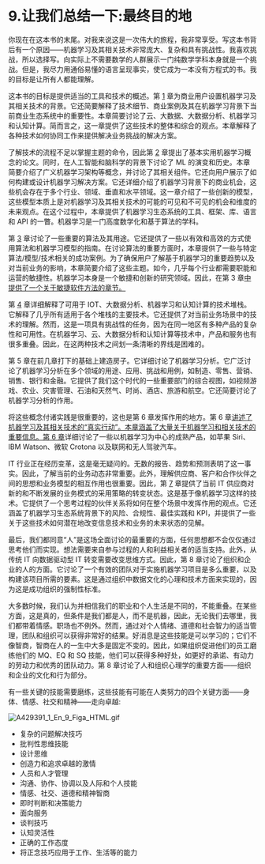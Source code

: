 # 9.让我们总结一下:最终目的地

你现在在这本书的末尾。对我来说这是一次伟大的旅程，我非常享受。写这本书背后有一个原因——机器学习及其相关技术非常庞大、复杂和具有挑战性。我喜欢挑战，所以选择写。向实际上不需要数学的人群展示一门纯数学学科本身就是一个挑战。但是，我尽力用通俗易懂的语言呈现事实，使它成为一本没有方程式的书。我的目标是让所有人都能理解。

这本书的目标是提供适当的工具和技术的概述。第 [1](1.html) 章为商业用户设置机器学习及其相关技术的背景。它还简要解释了技术细节、商业案例及其在机器学习背景下当前商业生态系统中的重要性。本章简要讨论了云、大数据、大数据分析、机器学习和认知计算。简而言之，这一章提供了这些技术的整体和综合的观点。本章解释了各种技术如何协同工作来提供解决业务挑战的解决方案。

了解技术的流程不足以掌握主题的命令，因此第 [2](2.html) 章提出了基本实用机器学习概念的论文。同时，在人工智能和脑科学的背景下讨论了 ML 的演变和历史。本章简要介绍了广义机器学习架构等概念，并讨论了其相关组件。它还向用户展示了如何构建或设计机器学习解决方案。它还详细介绍了机器学习背景下的商业机会，这些机会存在于多个行业、领域、垂直和水平领域。这一章介绍了一些创新的模型，这些模型本质上是对机器学习及其相关技术的可能的可见和不可见的机会和维度的未来观点。在这个过程中，本章提供了机器学习生态系统的工具、框架、库、语言和 API 的一瞥。机器学习是一门高度数学化和基于算法的学科。

第 [3](3.html) 章讨论了一些重要的算法及其用途。它还提供了一些以有效和高效的方式使用算法和机器学习模型的指南。在讨论算法的重要方面时，本章提供了一些与特定算法/模型/技术相关的成功案例。为了确保用户了解基于机器学习的重要趋势以及对当前业务的影响，本章简要介绍了这些主题。如今，几乎每个行业都需要职能和运营的敏捷性。机器学习本身是一个敏捷和创新的研究领域。因此，在第 3 章[中提供了一个关于敏捷软件方法的章节。](3.html)

第 [4](4.html) 章详细解释了可用于 IOT、大数据分析、机器学习和认知计算的技术堆栈。它解释了几乎所有适用于各个堆栈的主要技术。它还提供了对当前业务场景中的技术的理解。然而，这是一项具有挑战性的任务，因为在同一地区有多种产品的复杂性和可用性。在机器学习、云、大数据分析和认知计算等技术中，产品和服务也有很多重叠。因此，在这两种技术之间划一条清晰的界线是困难的。

第 5 章在前几章打下的基础上建造房子。它详细讨论了机器学习分析。它广泛讨论了机器学习分析在多个领域的用途、应用、挑战和用例，如制造、零售、营销、销售、银行和金融。它提供了我们这个时代的一些重要部门的综合视图，如视频游戏、农业、灾害管理、石油和天然气、时尚、酒店、旅游和航空。它还简要讨论了机器学习分析的作用。

将这些概念付诸实践是很重要的，这也是第 6 章发挥作用的地方。第 6 章[讲述了机器学习及其相关技术的“真实行动”。本章涵盖了大量关于机器学习和相关技术的重要信息。第 6 章](6.html)详细讨论了一些以机器学习为中心的成熟产品，如苹果 Siri、IBM Watson、微软 Crotona 以及联网和无人驾驶汽车。

IT 行业正在经历变革，这是毫无疑问的。无数的报告、趋势和预测表明了这一事实。因此，了解当前的业务动态非常重要。此外，理解供应商、客户和合作伙伴之间的思想和业务模型的相互作用也很重要。因此，第 [7](7.html) 章提供了当前 IT 供应商对新的和不断发展的业务模式的采用策略的转变状态。这是基于像机器学习这样的技术。它提供了一个思考过程的伙伴关系将如何在整个场景中发挥作用的观点。它还涵盖了机器学习生态系统背景下的风险、合规性、最佳实践和 KPI，并提供了一些关于这些技术如何潜在地改变信息技术和业务的未来状态的见解。

最后，我们都同意“人”是这场全面讨论的最重要的方面，任何思想都不会仅仅通过思考他们而实现。想法需要来自参与过程的人和利益相关者的适当支持。此外，从传统 IT 向数据驱动型 IT 转变需要改变思维方式。因此，第 8 章讨论了组织和企业的人的方面。它讨论了一个有效的团队对于实施机器学习项目是多么重要，以及构建该项目所需的要素。这是通过组织中数据文化的心理和技术方面来实现的，因为这是成功组织的强制性标准。

大多数时候，我们认为并相信我们的职业和个人生活是不同的，不能重叠。在某些方面，这是真的，但条件是我们都是人，而不是机器，因此，无论我们去哪里，我们都带着情感。职场也不例外。然而，通过对个人情绪、道德和社会智力的适当管理，团队和组织可以获得非常好的结果。好消息是这些技能是可以学习的；它们不像智商，智商在人的一生中大多是固定不变的。因此，如果组织促进他们的员工磨练他们的 MQ、EQ 和 SQ 技能，他们可以获得多种好处，如更好的承诺、有动力的劳动力和优秀的团队动力。第 8 章讨论了人和组织心理学的重要方面——组织和企业的文化和行为部分。

有一些关键的技能需要磨练，这些技能有可能在人类努力的四个关键方面——身体、情感、社交和精神——走向卓越:

![A429391_1_En_9_Figa_HTML.gif](A429391_1_En_9_Figa_HTML.gif)

*   复杂的问题解决技巧
*   批判性思维技能
*   设计思维
*   创造力和追求卓越的激情
*   人员和人才管理
*   沟通、协作、协调以及人际和个人技能
*   情感、社交、道德和精神智商
*   即时判断和决策能力
*   面向服务
*   谈判技巧
*   认知灵活性
*   正确的工作态度
*   将正念技巧应用于工作、生活等的能力